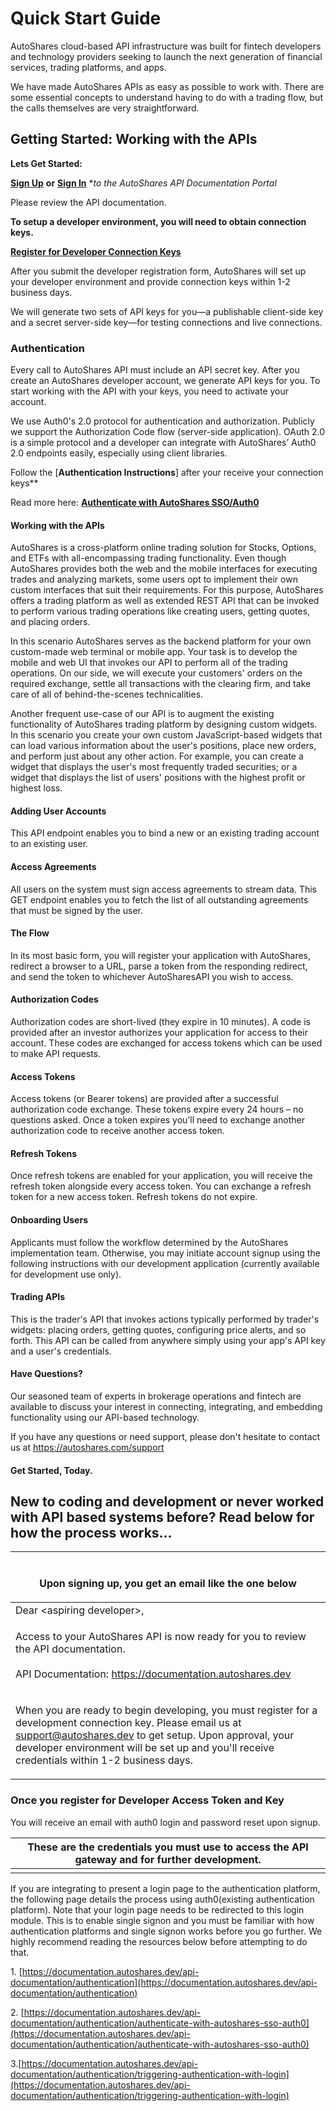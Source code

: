 # Quick Start Guide

AutoShares cloud-based API infrastructure was built for fintech developers and technology providers seeking to launch the next generation of financial services, trading platforms, and apps.

We have made AutoShares APIs as easy as possible to work with. There are some essential concepts to understand having to do with a trading flow, but the calls themselves are very straightforward.

## Getting Started: Working with the APIs <a href="#afeb7" id="afeb7"></a>

**Lets Get Started:**

[**Sign Up**](https://apidevportal.autoshares.dev/how-to) **or** [**Sign In**](https://apidevportal.autoshares.dev/how-to) \*_to the AutoShares API Documentation Portal_

Please review the API documentation. 

**To setup a developer environment, you will need to obtain connection keys.**

[**Register for Developer Connection Keys**](https://onboarding.autoshares.com/app/241146432165147)

After you submit the developer registration form, AutoShares will set up your developer environment and provide connection keys within 1-2 business days. 

We will generate two sets of API keys for you—a publishable client-side key and a secret server-side key—for testing connections and live connections.

### Authentication

Every call to AutoShares API must include an API secret key. After you create an AutoShares developer account, we generate API keys for you. To start working with the API with your keys, you need to activate your account.

We use Auth0's 2.0 protocol for authentication and authorization. Publicly we support the Authorization Code flow (server-side application). OAuth 2.0 is a simple protocol and a developer can integrate with AutoShares’ Auth0 2.0 endpoints easily, especially using client libraries.

Follow the [**Authentication Instructions**] after your receive your connection keys** 

Read more here: [**Authenticate with AutoShares SSO/Auth0**](https://documentation.autoshares.dev/api-documentation/authentication/authenticate-with-autoshares-sso-auth0)

#### Working with the APIs

AutoShares is a cross-platform online trading solution for Stocks, Options, and ETFs with all-encompassing trading functionality. Even though AutoShares provides both the web and the mobile interfaces for executing trades and analyzing markets, some users opt to implement their own custom interfaces that suit their requirements. For this purpose, AutoShares offers a trading platform as well as extended REST API that can be invoked to perform various trading operations like creating users, getting quotes, and placing orders.

In this scenario AutoShares serves as the backend platform for your own custom-made web terminal or mobile app. Your task is to develop the mobile and web UI that invokes our API to perform all of the trading operations. On our side, we will execute your customers' orders on the required exchange, settle all transactions with the clearing firm, and take care of all of behind-the-scenes technicalities.

Another frequent use-case of our API is to augment the existing functionality of AutoShares trading platform by designing custom widgets. In this scenario you create your own custom JavaScript-based widgets that can load various information about the user's positions, place new orders, and perform just about any other action. For example, you can create a widget that displays the user's most frequently traded securities; or a widget that displays the list of users' positions with the highest profit or highest loss.

#### Adding User Accounts

This API endpoint enables you to bind a new or an existing trading account to an existing user.

#### Access Agreements

All users on the system must sign access agreements to stream data. This GET endpoint enables you to fetch the list of all outstanding agreements that must be signed by the user.

#### The Flow

In its most basic form, you will register your application with AutoShares, redirect a browser to a URL, parse a token from the responding redirect, and send the token to whichever AutoSharesAPI you wish to access.

#### Authorization Codes

Authorization codes are short-lived (they expire in 10 minutes). A code is provided after an investor authorizes your application for access to their account. These codes are exchanged for access tokens which can be used to make API requests.

#### Access Tokens

Access tokens (or Bearer tokens) are provided after a successful authorization code exchange. These tokens expire every 24 hours – no questions asked. Once a token expires you’ll need to exchange another authorization code to receive another access token.

#### Refresh Tokens

Once refresh tokens are enabled for your application, you will receive the refresh token alongside every access token. You can exchange a refresh token for a new access token. Refresh tokens do not expire.

#### Onboarding Users

Applicants must follow the workflow determined by the AutoShares implementation team. Otherwise, you may initiate account signup using the following instructions with our development application (currently available for development use only).

#### Trading APIs

This is the trader's API that invokes actions typically performed by trader's widgets: placing orders, getting quotes, configuring price alerts, and so forth. This API can be called from anywhere simply using your app's API key and a user's credentials.

#### Have Questions?

Our seasoned team of experts in brokerage operations and fintech are available to discuss your interest in connecting, integrating, and embedding functionality using our API-based technology.

If you have any questions or need support, please don't hesitate to contact us at https://autoshares.com/support

#### Get Started, Today.



## New to coding and development or never worked with API based systems before? Read below for how the process works...

| <p><br>Upon signing up, you get an email like the one below</p>                                                                                                                                                                                                                                                                                              |
| ------------------------------------------------------------------------------------------------------------------------------------------------------------------------------------------------------------------------------------------------------------------------------------------------------------------------------------------------------------ |
| Dear \<aspiring developer>,                                                                                                                                                                                                                                                                                                                                  |
| <p>Access to your AutoShares API is now ready for you to review the API documentation. <br><br>API Documentation: <a href="https://documentation.autoshares.dev">https://documentation.autoshares.dev</a></p>                                                                                                                              |
| <p>When you are ready to begin developing, you must register for a development connection key. Please email us at support@autoshares.dev to get setup. Upon approval, your developer environment will be set up and you'll receive credentials within 1-2 business days.|

### Once you register for Developer Access Token and Key



You will receive an email with auth0 login and password reset upon signup.

| These are the credentials you must use to access the API gateway and for further development. |
| ----------------------------------------------------------------------------------------- |
|                                                                                           |

&#x20;

If you are integrating to present a login page to the authentication platform, the following page details the process using auth0(existing authentication platform). Note that your login page needs to be redirected to this login module. This is to enable single signon and you must be familiar with how authentication platforms and single signon works before you go further. We highly recommend reading the resources below before attempting to do that.

&#x20;

1\. [https://documentation.autoshares.dev/api-documentation/authentication](https://documentation.autoshares.dev/api-documentation/authentication)

2\. [https://documentation.autoshares.dev/api-documentation/authentication/authenticate-with-autoshares-sso-auth0](https://documentation.autoshares.dev/api-documentation/authentication/authenticate-with-autoshares-sso-auth0)

3.[https://documentation.autoshares.dev/api-documentation/authentication/triggering-authentication-with-login](https://documentation.autoshares.dev/api-documentation/authentication/triggering-authentication-with-login)

&#x20;



&#x20;
